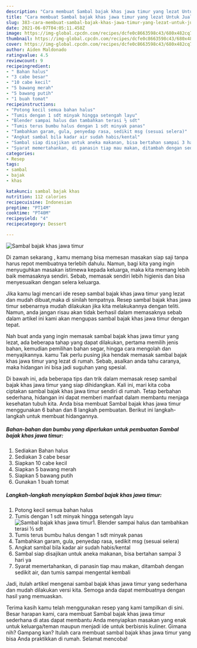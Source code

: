 ```yaml
---
description: "Cara membuat Sambal bajak khas jawa timur yang lezat Untuk Jualan"
title: "Cara membuat Sambal bajak khas jawa timur yang lezat Untuk Jualan"
slug: 383-cara-membuat-sambal-bajak-khas-jawa-timur-yang-lezat-untuk-jualan
date: 2021-06-07T04:05:11.458Z
image: https://img-global.cpcdn.com/recipes/dcfe0c8663598c43/680x482cq70/sambal-bajak-khas-jawa-timur-foto-resep-utama.jpg
thumbnail: https://img-global.cpcdn.com/recipes/dcfe0c8663598c43/680x482cq70/sambal-bajak-khas-jawa-timur-foto-resep-utama.jpg
cover: https://img-global.cpcdn.com/recipes/dcfe0c8663598c43/680x482cq70/sambal-bajak-khas-jawa-timur-foto-resep-utama.jpg
author: Aiden Maldonado
ratingvalue: 4.5
reviewcount: 9
recipeingredient:
- " Bahan halus"
- "3 cabe besar"
- "10 cabe kecil"
- "5 bawang merah"
- "5 bawang putih"
- "1 buah tomat"
recipeinstructions:
- "Potong kecil semua bahan halus"
- "Tumis dengan 1 sdt minyak hingga setengah layu"
- "Blender sampai halus dan tambahkan terasi ½ sdt"
- "Tumis terus bumbu halus dengan 1 sdt minyak panas"
- "Tambahkan garam, gula, penyedap rasa, sedikit msg (sesuai selera)"
- "Angkat sambal bila kadar air sudah habis/kental"
- "Sambal siap disajikan untuk aneka makanan, bisa bertahan sampai 3 hari ya"
- "Syarat memertahankan, di panasin tiap mau makan, ditambah dengan sedikit air, dan tumis sampai mengental kembali"
categories:
- Resep
tags:
- sambal
- bajak
- khas

katakunci: sambal bajak khas 
nutrition: 112 calories
recipecuisine: Indonesian
preptime: "PT14M"
cooktime: "PT40M"
recipeyield: "4"
recipecategory: Dessert

---
```



![Sambal bajak khas jawa timur](https://img-global.cpcdn.com/recipes/dcfe0c8663598c43/680x482cq70/sambal-bajak-khas-jawa-timur-foto-resep-utama.jpg)

Di zaman  sekarang , kamu memang bisa memesan masakan siap saji tanpa harus repot membuatnya terlebih dahulu. Namun, bagi kita yang ingin menyuguhkan masakan istimewa kepada keluarga, maka kita memang lebih baik memasaknya sendiri. Sebab, memasak sendiri lebih higienis dan bisa menyesuaikan dengan selera keluarga.

Jika kamu lagi mencari ide resep sambal bajak khas jawa timur yang lezat dan mudah dibuat,maka di sinilah tempatnya. Resep sambal bajak khas jawa timur  sebenarnya mudah dilakukan jika kita melakukannya dengan teliti. Namun, anda jangan risau akan tidak berhasil dalam memasaknya 
sebab dalam artikel ini kami akan mengupas sambal bajak khas jawa timur dengan tepat.  



Nah buat anda yang ingin memasak sambal bajak khas jawa timur yang lezat, ada beberapa tahap yang dapat dilakukan, pertama memilih jenis bahan, kemudian pemilihan bahan segar, hingga cara mengolah dan menyajikannya. kamu Tak perlu pusing jika hendak memasak sambal bajak khas jawa timur yang lezat di rumah. Sebab, asalkan anda  tahu caranya, maka hidangan ini bisa jadi suguhan yang spesial.

Di bawah ini, ada beberapa tips dan trik dalam memasak resep sambal bajak khas jawa timur yang siap dihidangkan. Kali ini, mari kita coba ciptakan sambal bajak khas jawa timur sendiri di rumah. Tetap berbahan sederhana, hidangan ini dapat memberi manfaat dalam membantu menjaga kesehatan tubuh kita. Anda bisa membuat Sambal bajak khas jawa timur menggunakan 6 bahan dan 8 langkah pembuatan. Berikut ini langkah-langkah untuk membuat hidangannya.

<!--inarticleads1-->

##### Bahan-bahan dan bumbu yang diperlukan untuk pembuatan Sambal bajak khas jawa timur:

1. Sediakan  Bahan halus
1. Sediakan 3 cabe besar
1. Siapkan 10 cabe kecil
1. Siapkan 5 bawang merah
1. Siapkan 5 bawang putih
1. Gunakan 1 buah tomat




<!--inarticleads2-->

##### Langkah-langkah menyiapkan Sambal bajak khas jawa timur:

1. Potong kecil semua bahan halus
1. Tumis dengan 1 sdt minyak hingga setengah layu
<img src="https://img-global.cpcdn.com/steps/c9f0fb5b820727e5/160x128cq70/sambal-bajak-khas-jawa-timur-langkah-memasak-2-foto.jpg" alt="Sambal bajak khas jawa timur">1. Blender sampai halus dan tambahkan terasi ½ sdt
1. Tumis terus bumbu halus dengan 1 sdt minyak panas
1. Tambahkan garam, gula, penyedap rasa, sedikit msg (sesuai selera)
1. Angkat sambal bila kadar air sudah habis/kental
1. Sambal siap disajikan untuk aneka makanan, bisa bertahan sampai 3 hari ya
1. Syarat memertahankan, di panasin tiap mau makan, ditambah dengan sedikit air, dan tumis sampai mengental kembali




Jadi, itulah artikel mengenai  sambal bajak khas jawa timur  yang sederhana dan mudah dilakukan versi kita. Semoga anda dapat membuatnya dengan hasil yang memuaskan. 

Terima kasih kamu telah menggunakan resep yang kami tampilkan di sini. Besar harapan kami, cara membuat  Sambal bajak khas jawa timur sederhana di atas dapat membantu Anda menyiapkan masakan yang enak untuk keluarga/teman maupun menjadi ide untuk berbisnis kuliner. Gimana nih? Gampang kan? Itulah cara membuat sambal bajak khas jawa timur yang bisa Anda praktikkan di rumah. Selamat mencoba!

